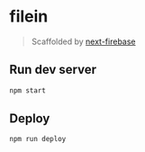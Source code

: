 # filein

> Scaffolded by [next-firebase](https://www.npmjs.com/package/next-firebase)

## Run dev server

```bash
npm start
```

## Deploy

```bash
npm run deploy
```
